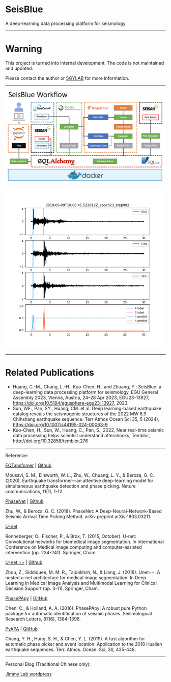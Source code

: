 # SeisBlue

A deep-learning data processing platform for seismology

---
# Warning 

This project is turned into internal development. The code is not maintained and updated.

Please contact the author or [SGYLAB](https://sgylab.gl.ntu.edu.tw/) for more information.

---

![workflow](workflow.png)

![example](example.png)

---

# Related Publications

- Huang, C.-M., Chang, L.-H., Kuo-Chen, H., and Zhuang, Y.: SeisBlue: a deep-learning data processing platform for seismology, EGU General Assembly 2023, Vienna, Austria, 24–28 Apr 2023, EGU23-13927, https://doi.org/10.5194/egusphere-egu23-13927, 2023.
- Sun, WF., Pan, SY., Huang, CM. et al. Deep learning-based earthquake catalog reveals the seismogenic structures of the 2022 MW 6.9 Chihshang earthquake sequence. Terr Atmos Ocean Sci 35, 5 (2024). https://doi.org/10.1007/s44195-024-00063-9
- Kuo-Chen, H., Sun, W., Huang, C., Pan, S., 2022, Near real-time seismic data processing helps scientist understand aftershocks, Temblor, http://doi.org/10.32858/temblor.276

---

Reference:
 
 [EQTansfomer](https://www.nature.com/articles/s41467-020-17591-w) | [Github](https://github.com/smousavi05/EQTransformer)

 Mousavi, S. M., Ellsworth, W. L., Zhu, W., Chuang, L. Y., & Beroza, G. C. (2020). Earthquake transformer—an attentive deep-learning model for simultaneous earthquake detection and phase picking. Nature communications, 11(1), 1-12.

 [PhaseNet](https://doi.org/10.1093/gji/ggy423) | [Github](https://github.com/wayneweiqiang/PhaseNet)

 Zhu, W., & Beroza, G. C. (2018). PhaseNet: A Deep-Neural-Network-Based Seismic Arrival Time Picking Method. arXiv preprint arXiv:1803.03211.

 [U-net](https://lmb.informatik.uni-freiburg.de/people/ronneber/u-net/)

 Ronneberger, O., Fischer, P., & Brox, T. (2015, October). U-net: Convolutional networks for biomedical image segmentation. In International Conference on Medical image computing and computer-assisted intervention (pp. 234-241). Springer, Cham.

 [U-net ++](https://doi.org/10.1007/978-3-030-00889-5_1) | [Github](https://github.com/MrGiovanni/UNetPlusPlus)

 Zhou, Z., Siddiquee, M. M. R., Tajbakhsh, N., & Liang, J. (2018). Unet++: A nested u-net architecture for medical image segmentation. In Deep Learning in Medical Image Analysis and Multimodal Learning for Clinical Decision Support (pp. 3-11). Springer, Cham.

 [PhasePApy](https://doi.org/10.1785/0220160019) | [GitHub](https://github.com/austinholland/PhasePApy)

 Chen, C., & Holland, A. A. (2016). PhasePApy: A robust pure Python package for automatic identification of seismic phases. Seismological Research Letters, 87(6), 1384-1396.

 [PyAPA](https://doi.org/10.3319/TAO.2018.12.23.01) | [GitHub](https://github.com/SeanMica/PyAPA)

 Chang, Y. H., Hung, S. H., & Chen, Y. L. (2019). A fast algorithm for automatic phase picker and event location: Application to the 2018 Hualien earthquake sequences. Terr. Atmos. Ocean. Sci, 30, 435-448.

---

Personal Blog (Traditional Chinese only):

[Jimmy Lab wordpress](https://jimmylab.wordpress.com/)
